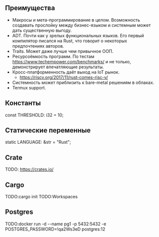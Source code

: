 ## Преимущества
* Макросы и мета-программирование в целом. Возможность создавать прослойку
  между бизнес-языком и системным может дать существенную выгоду.
* ADT. Почти как у зрелых функциональных языков. Его первый компилятор писался
  на Rust, что говорит о некоторых предпочтениях авторов.
* Traits. Может даже лучше чем привычное ООП.
* Ресурсоёмкость программ. По тестам https://www.techempower.com/benchmarks/ и
  не только, демонстрирует впечатляющие результаты.
* Кросс-платформенность даёт выход на IoT рынок.
  * https://riscv.org/2017/11/rust-comes-risc-v/
* Системность может приблизить к bare-metal решениям в облаках.
* Termux support.

## Константы
const THRESHOLD: i32 = 10;

## Статические переменные
static LANGUAGE: &str = "Rust";

## Crate
TODO: https://crates.io/

## Cargo
TODO:cargo init
TODO:Workspaces

## Postgres
TODO:docker run -d --name pg1 -p 5432:5432 -e POSTGRES_PASSWORD=!qa2Ws3eD postgres:12